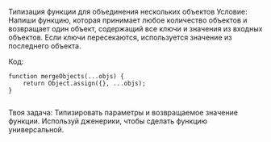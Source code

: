 
Типизация функции для объединения нескольких объектов
Условие: Напиши функцию, которая принимает любое количество объектов и возвращает один объект, содержащий все ключи и значения из входных объектов. Если ключи пересекаются, используется значение из последнего объекта.

Код:

```
function mergeObjects(...objs) {
    return Object.assign({}, ...objs);
}


```

Твоя задача: Типизировать параметры и возвращаемое значение функции. Используй дженерики, чтобы сделать функцию универсальной.








